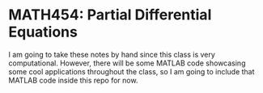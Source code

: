 # MATH454: Partial Differential Equations



I am going to take these notes by hand since this class is very computational. However, there will be some MATLAB code showcasing some cool applications throughout the class, so I am going to include that MATLAB code inside this repo for now.

